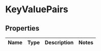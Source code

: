 
# KeyValuePairs

## Properties
Name | Type | Description | Notes
------------ | ------------- | ------------- | -------------



